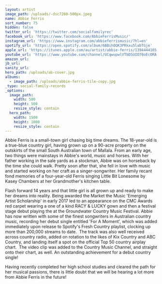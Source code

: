 ```yaml
---
layout: artist
image_path: /uploads/-dsc7260-500px.jpeg
name: Abbie Ferris
sort_number: 75
hidden: false
twitter_url: 'https://twitter.com/socialfamilyrec'
facebook_url: 'https://www.facebook.com/AbbieFerrisMusic/'
instagram_url: 'https://www.instagram.com/abbieferrismusic/?hl=en'
spotify_url: 'https://open.spotify.com/album/6BBihOQK3PRkxu5labTGje'
apple_url: 'https://itunes.apple.com/au/artist/abbie-ferris/1394444105'
youtube_url: 'https://www.youtube.com/channel/UCqwupwlVTbD5UIO70oEcORA'
amazon_url:
jb_url:
sanity_url:
hero_path: /uploads/ab-cover.jpg
albums:
  - image_path: /uploads/abbie-ferris-tile-copy.jpg
_type: social-family-records
_options:
  image_path:
    width: 500
    height: 500
    resize_style: contain
  hero_path:
    width: 1500
    height: 1000
    resize_style: contain
---
```


Abbie Ferris is a small-town girl chasing big time dreams. The 18-year-old is a true-blue country girl, having grown up on a 90-acre property on the outskirts of the small South Australian town of Mallala. From an early age, two things were mainstays in Abbie's world, music and horses. With her father working in the sale yards as a stockman, Abbie was on horseback by the time she could walk. Pretty soon after that, she fell in love with music and started working on her craft as a singer-songwriter. Her family recant fond memories of a four-year-old Ferris singing Little Bit Lonesome by Kasey Chambers at her Grandmother's kitchen table.

Flash forward 14 years and that little girl is all grown up and ready to make her dreams into reality. Being awarded the Market the Music 'Emerging Artist Scholarship' in early 2017 led to an appearance on the CMC Awards red carpet wearing a one of a kind RACY & LUCKY gown and then a festival stage debut playing the at the Groundwater Country Music Festival. Abbie has now written with some of the finest songwriters in Australian country music, recording her debut single entitled 'For A Moment', which was added immediately upon release to Spotify's Fresh Country playlist, clocking up more than 200,000 streams to date.  The track was also well received across country radio, added on rotation to the likes of Kix Country and ABC Country, and landing itself a spot on the official Top 50 country airplay chart.  The video clip was added to the Country Music Channel, and straight onto their chart, as well. An outstanding achievement for a debut country single!

Having recently completed her high school studies and cleared the path for her musical passions, there is little doubt that we will be hearing a lot more from Abbie Ferris in the future!